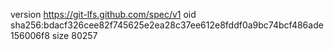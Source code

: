 version https://git-lfs.github.com/spec/v1
oid sha256:bdacf326cee82f745625e2ea28c37ee612e8fddf0a9bc74bcf486ade156006f8
size 80257
